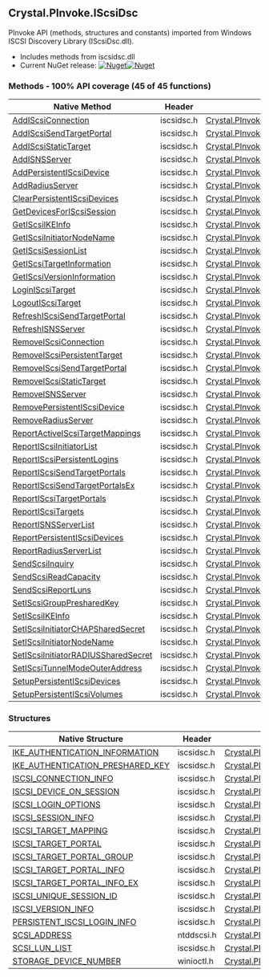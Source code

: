 ## Crystal.PInvoke.IScsiDsc  
PInvoke API (methods, structures and constants) imported from Windows ISCSI Discovery Library (IScsiDsc.dll).

- Includes methods from iscsidsc.dll  
- Current NuGet release: [![Nuget](https://img.shields.io/nuget/v/Crystal.PInvoke.IScsiDsc?logo=nuget&style=flat-square)![Nuget](https://img.shields.io/nuget/dt/Crystal.PInvoke.IScsiDsc?label=%20&style=flat-square)](https://www.nuget.org/packages/Crystal.PInvoke.IScsiDsc)  
### Methods - 100% API coverage (45 of 45 functions)  
Native Method | Header | Managed Method  
--- | --- | ---  
[AddIScsiConnection](https://www.google.com/search?num=5&q=AddIScsiConnectionA+site%3Adocs.microsoft.com) | iscsidsc.h | [Crystal.PInvoke.IScsiDsc.AddIScsiConnection](https://github.com/dahall/Crystal/search?l=C%23&q=AddIScsiConnection)  
[AddIScsiSendTargetPortal](https://www.google.com/search?num=5&q=AddIScsiSendTargetPortalA+site%3Adocs.microsoft.com) | iscsidsc.h | [Crystal.PInvoke.IScsiDsc.AddIScsiSendTargetPortal](https://github.com/dahall/Crystal/search?l=C%23&q=AddIScsiSendTargetPortal)  
[AddIScsiStaticTarget](https://www.google.com/search?num=5&q=AddIScsiStaticTargetA+site%3Adocs.microsoft.com) | iscsidsc.h | [Crystal.PInvoke.IScsiDsc.AddIScsiStaticTarget](https://github.com/dahall/Crystal/search?l=C%23&q=AddIScsiStaticTarget)  
[AddISNSServer](https://www.google.com/search?num=5&q=AddISNSServerA+site%3Adocs.microsoft.com) | iscsidsc.h | [Crystal.PInvoke.IScsiDsc.AddISNSServer](https://github.com/dahall/Crystal/search?l=C%23&q=AddISNSServer)  
[AddPersistentIScsiDevice](https://www.google.com/search?num=5&q=AddPersistentIScsiDeviceA+site%3Adocs.microsoft.com) | iscsidsc.h | [Crystal.PInvoke.IScsiDsc.AddPersistentIScsiDevice](https://github.com/dahall/Crystal/search?l=C%23&q=AddPersistentIScsiDevice)  
[AddRadiusServer](https://www.google.com/search?num=5&q=AddRadiusServerA+site%3Adocs.microsoft.com) | iscsidsc.h | [Crystal.PInvoke.IScsiDsc.AddRadiusServer](https://github.com/dahall/Crystal/search?l=C%23&q=AddRadiusServer)  
[ClearPersistentIScsiDevices](https://www.google.com/search?num=5&q=ClearPersistentIScsiDevices+site%3Adocs.microsoft.com) | iscsidsc.h | [Crystal.PInvoke.IScsiDsc.ClearPersistentIScsiDevices](https://github.com/dahall/Crystal/search?l=C%23&q=ClearPersistentIScsiDevices)  
[GetDevicesForIScsiSession](https://www.google.com/search?num=5&q=GetDevicesForIScsiSessionA+site%3Adocs.microsoft.com) | iscsidsc.h | [Crystal.PInvoke.IScsiDsc.GetDevicesForIScsiSession](https://github.com/dahall/Crystal/search?l=C%23&q=GetDevicesForIScsiSession)  
[GetIScsiIKEInfo](https://www.google.com/search?num=5&q=GetIScsiIKEInfoA+site%3Adocs.microsoft.com) | iscsidsc.h | [Crystal.PInvoke.IScsiDsc.GetIScsiIKEInfo](https://github.com/dahall/Crystal/search?l=C%23&q=GetIScsiIKEInfo)  
[GetIScsiInitiatorNodeName](https://www.google.com/search?num=5&q=GetIScsiInitiatorNodeNameA+site%3Adocs.microsoft.com) | iscsidsc.h | [Crystal.PInvoke.IScsiDsc.GetIScsiInitiatorNodeName](https://github.com/dahall/Crystal/search?l=C%23&q=GetIScsiInitiatorNodeName)  
[GetIScsiSessionList](https://www.google.com/search?num=5&q=GetIScsiSessionListA+site%3Adocs.microsoft.com) | iscsidsc.h | [Crystal.PInvoke.IScsiDsc.GetIScsiSessionList](https://github.com/dahall/Crystal/search?l=C%23&q=GetIScsiSessionList)  
[GetIScsiTargetInformation](https://www.google.com/search?num=5&q=GetIScsiTargetInformationA+site%3Adocs.microsoft.com) | iscsidsc.h | [Crystal.PInvoke.IScsiDsc.GetIScsiTargetInformation](https://github.com/dahall/Crystal/search?l=C%23&q=GetIScsiTargetInformation)  
[GetIScsiVersionInformation](https://www.google.com/search?num=5&q=GetIScsiVersionInformation+site%3Adocs.microsoft.com) | iscsidsc.h | [Crystal.PInvoke.IScsiDsc.GetIScsiVersionInformation](https://github.com/dahall/Crystal/search?l=C%23&q=GetIScsiVersionInformation)  
[LoginIScsiTarget](https://www.google.com/search?num=5&q=LoginIScsiTargetA+site%3Adocs.microsoft.com) | iscsidsc.h | [Crystal.PInvoke.IScsiDsc.LoginIScsiTarget](https://github.com/dahall/Crystal/search?l=C%23&q=LoginIScsiTarget)  
[LogoutIScsiTarget](https://www.google.com/search?num=5&q=LogoutIScsiTarget+site%3Adocs.microsoft.com) | iscsidsc.h | [Crystal.PInvoke.IScsiDsc.LogoutIScsiTarget](https://github.com/dahall/Crystal/search?l=C%23&q=LogoutIScsiTarget)  
[RefreshIScsiSendTargetPortal](https://www.google.com/search?num=5&q=RefreshIScsiSendTargetPortalA+site%3Adocs.microsoft.com) | iscsidsc.h | [Crystal.PInvoke.IScsiDsc.RefreshIScsiSendTargetPortal](https://github.com/dahall/Crystal/search?l=C%23&q=RefreshIScsiSendTargetPortal)  
[RefreshISNSServer](https://www.google.com/search?num=5&q=RefreshISNSServerA+site%3Adocs.microsoft.com) | iscsidsc.h | [Crystal.PInvoke.IScsiDsc.RefreshISNSServer](https://github.com/dahall/Crystal/search?l=C%23&q=RefreshISNSServer)  
[RemoveIScsiConnection](https://www.google.com/search?num=5&q=RemoveIScsiConnection+site%3Adocs.microsoft.com) | iscsidsc.h | [Crystal.PInvoke.IScsiDsc.RemoveIScsiConnection](https://github.com/dahall/Crystal/search?l=C%23&q=RemoveIScsiConnection)  
[RemoveIScsiPersistentTarget](https://www.google.com/search?num=5&q=RemoveIScsiPersistentTargetA+site%3Adocs.microsoft.com) | iscsidsc.h | [Crystal.PInvoke.IScsiDsc.RemoveIScsiPersistentTarget](https://github.com/dahall/Crystal/search?l=C%23&q=RemoveIScsiPersistentTarget)  
[RemoveIScsiSendTargetPortal](https://www.google.com/search?num=5&q=RemoveIScsiSendTargetPortalA+site%3Adocs.microsoft.com) | iscsidsc.h | [Crystal.PInvoke.IScsiDsc.RemoveIScsiSendTargetPortal](https://github.com/dahall/Crystal/search?l=C%23&q=RemoveIScsiSendTargetPortal)  
[RemoveIScsiStaticTarget](https://www.google.com/search?num=5&q=RemoveIScsiStaticTargetA+site%3Adocs.microsoft.com) | iscsidsc.h | [Crystal.PInvoke.IScsiDsc.RemoveIScsiStaticTarget](https://github.com/dahall/Crystal/search?l=C%23&q=RemoveIScsiStaticTarget)  
[RemoveISNSServer](https://www.google.com/search?num=5&q=RemoveISNSServerA+site%3Adocs.microsoft.com) | iscsidsc.h | [Crystal.PInvoke.IScsiDsc.RemoveISNSServer](https://github.com/dahall/Crystal/search?l=C%23&q=RemoveISNSServer)  
[RemovePersistentIScsiDevice](https://www.google.com/search?num=5&q=RemovePersistentIScsiDeviceA+site%3Adocs.microsoft.com) | iscsidsc.h | [Crystal.PInvoke.IScsiDsc.RemovePersistentIScsiDevice](https://github.com/dahall/Crystal/search?l=C%23&q=RemovePersistentIScsiDevice)  
[RemoveRadiusServer](https://www.google.com/search?num=5&q=RemoveRadiusServerA+site%3Adocs.microsoft.com) | iscsidsc.h | [Crystal.PInvoke.IScsiDsc.RemoveRadiusServer](https://github.com/dahall/Crystal/search?l=C%23&q=RemoveRadiusServer)  
[ReportActiveIScsiTargetMappings](https://www.google.com/search?num=5&q=ReportActiveIScsiTargetMappingsA+site%3Adocs.microsoft.com) | iscsidsc.h | [Crystal.PInvoke.IScsiDsc.ReportActiveIScsiTargetMappings](https://github.com/dahall/Crystal/search?l=C%23&q=ReportActiveIScsiTargetMappings)  
[ReportIScsiInitiatorList](https://www.google.com/search?num=5&q=ReportIScsiInitiatorListA+site%3Adocs.microsoft.com) | iscsidsc.h | [Crystal.PInvoke.IScsiDsc.ReportIScsiInitiatorList](https://github.com/dahall/Crystal/search?l=C%23&q=ReportIScsiInitiatorList)  
[ReportIScsiPersistentLogins](https://www.google.com/search?num=5&q=ReportIScsiPersistentLoginsA+site%3Adocs.microsoft.com) | iscsidsc.h | [Crystal.PInvoke.IScsiDsc.ReportIScsiPersistentLogins](https://github.com/dahall/Crystal/search?l=C%23&q=ReportIScsiPersistentLogins)  
[ReportIScsiSendTargetPortals](https://www.google.com/search?num=5&q=ReportIScsiSendTargetPortalsA+site%3Adocs.microsoft.com) | iscsidsc.h | [Crystal.PInvoke.IScsiDsc.ReportIScsiSendTargetPortals](https://github.com/dahall/Crystal/search?l=C%23&q=ReportIScsiSendTargetPortals)  
[ReportIScsiSendTargetPortalsEx](https://www.google.com/search?num=5&q=ReportIScsiSendTargetPortalsExA+site%3Adocs.microsoft.com) | iscsidsc.h | [Crystal.PInvoke.IScsiDsc.ReportIScsiSendTargetPortalsEx](https://github.com/dahall/Crystal/search?l=C%23&q=ReportIScsiSendTargetPortalsEx)  
[ReportIScsiTargetPortals](https://www.google.com/search?num=5&q=ReportIScsiTargetPortalsA+site%3Adocs.microsoft.com) | iscsidsc.h | [Crystal.PInvoke.IScsiDsc.ReportIScsiTargetPortals](https://github.com/dahall/Crystal/search?l=C%23&q=ReportIScsiTargetPortals)  
[ReportIScsiTargets](https://www.google.com/search?num=5&q=ReportIScsiTargetsA+site%3Adocs.microsoft.com) | iscsidsc.h | [Crystal.PInvoke.IScsiDsc.ReportIScsiTargets](https://github.com/dahall/Crystal/search?l=C%23&q=ReportIScsiTargets)  
[ReportISNSServerList](https://www.google.com/search?num=5&q=ReportISNSServerListA+site%3Adocs.microsoft.com) | iscsidsc.h | [Crystal.PInvoke.IScsiDsc.ReportISNSServerList](https://github.com/dahall/Crystal/search?l=C%23&q=ReportISNSServerList)  
[ReportPersistentIScsiDevices](https://www.google.com/search?num=5&q=ReportPersistentIScsiDevicesA+site%3Adocs.microsoft.com) | iscsidsc.h | [Crystal.PInvoke.IScsiDsc.ReportPersistentIScsiDevices](https://github.com/dahall/Crystal/search?l=C%23&q=ReportPersistentIScsiDevices)  
[ReportRadiusServerList](https://www.google.com/search?num=5&q=ReportRadiusServerListA+site%3Adocs.microsoft.com) | iscsidsc.h | [Crystal.PInvoke.IScsiDsc.ReportRadiusServerList](https://github.com/dahall/Crystal/search?l=C%23&q=ReportRadiusServerList)  
[SendScsiInquiry](https://www.google.com/search?num=5&q=SendScsiInquiry+site%3Adocs.microsoft.com) | iscsidsc.h | [Crystal.PInvoke.IScsiDsc.SendScsiInquiry](https://github.com/dahall/Crystal/search?l=C%23&q=SendScsiInquiry)  
[SendScsiReadCapacity](https://www.google.com/search?num=5&q=SendScsiReadCapacity+site%3Adocs.microsoft.com) | iscsidsc.h | [Crystal.PInvoke.IScsiDsc.SendScsiReadCapacity](https://github.com/dahall/Crystal/search?l=C%23&q=SendScsiReadCapacity)  
[SendScsiReportLuns](https://www.google.com/search?num=5&q=SendScsiReportLuns+site%3Adocs.microsoft.com) | iscsidsc.h | [Crystal.PInvoke.IScsiDsc.SendScsiReportLuns](https://github.com/dahall/Crystal/search?l=C%23&q=SendScsiReportLuns)  
[SetIScsiGroupPresharedKey](https://www.google.com/search?num=5&q=SetIScsiGroupPresharedKey+site%3Adocs.microsoft.com) | iscsidsc.h | [Crystal.PInvoke.IScsiDsc.SetIScsiGroupPresharedKey](https://github.com/dahall/Crystal/search?l=C%23&q=SetIScsiGroupPresharedKey)  
[SetIScsiIKEInfo](https://www.google.com/search?num=5&q=SetIScsiIKEInfoA+site%3Adocs.microsoft.com) | iscsidsc.h | [Crystal.PInvoke.IScsiDsc.SetIScsiIKEInfo](https://github.com/dahall/Crystal/search?l=C%23&q=SetIScsiIKEInfo)  
[SetIScsiInitiatorCHAPSharedSecret](https://www.google.com/search?num=5&q=SetIScsiInitiatorCHAPSharedSecret+site%3Adocs.microsoft.com) | iscsidsc.h | [Crystal.PInvoke.IScsiDsc.SetIScsiInitiatorCHAPSharedSecret](https://github.com/dahall/Crystal/search?l=C%23&q=SetIScsiInitiatorCHAPSharedSecret)  
[SetIScsiInitiatorNodeName](https://www.google.com/search?num=5&q=SetIScsiInitiatorNodeNameA+site%3Adocs.microsoft.com) | iscsidsc.h | [Crystal.PInvoke.IScsiDsc.SetIScsiInitiatorNodeName](https://github.com/dahall/Crystal/search?l=C%23&q=SetIScsiInitiatorNodeName)  
[SetIScsiInitiatorRADIUSSharedSecret](https://www.google.com/search?num=5&q=SetIScsiInitiatorRADIUSSharedSecret+site%3Adocs.microsoft.com) | iscsidsc.h | [Crystal.PInvoke.IScsiDsc.SetIScsiInitiatorRADIUSSharedSecret](https://github.com/dahall/Crystal/search?l=C%23&q=SetIScsiInitiatorRADIUSSharedSecret)  
[SetIScsiTunnelModeOuterAddress](https://www.google.com/search?num=5&q=SetIScsiTunnelModeOuterAddressA+site%3Adocs.microsoft.com) | iscsidsc.h | [Crystal.PInvoke.IScsiDsc.SetIScsiTunnelModeOuterAddress](https://github.com/dahall/Crystal/search?l=C%23&q=SetIScsiTunnelModeOuterAddress)  
[SetupPersistentIScsiDevices](https://www.google.com/search?num=5&q=SetupPersistentIScsiDevices+site%3Adocs.microsoft.com) | iscsidsc.h | [Crystal.PInvoke.IScsiDsc.SetupPersistentIScsiDevices](https://github.com/dahall/Crystal/search?l=C%23&q=SetupPersistentIScsiDevices)  
[SetupPersistentIScsiVolumes](https://www.google.com/search?num=5&q=SetupPersistentIScsiVolumes+site%3Adocs.microsoft.com) | iscsidsc.h | [Crystal.PInvoke.IScsiDsc.SetupPersistentIScsiVolumes](https://github.com/dahall/Crystal/search?l=C%23&q=SetupPersistentIScsiVolumes)  
### Structures  
Native Structure | Header | Managed Structure  
--- | --- | ---  
[IKE_AUTHENTICATION_INFORMATION](https://www.google.com/search?num=5&q=IKE_AUTHENTICATION_INFORMATION+site%3Adocs.microsoft.com) | iscsidsc.h | [Crystal.PInvoke.IScsiDsc.IKE_AUTHENTICATION_INFORMATION](https://github.com/dahall/Crystal/search?l=C%23&q=IKE_AUTHENTICATION_INFORMATION)  
[IKE_AUTHENTICATION_PRESHARED_KEY](https://www.google.com/search?num=5&q=IKE_AUTHENTICATION_PRESHARED_KEY+site%3Adocs.microsoft.com) | iscsidsc.h | [Crystal.PInvoke.IScsiDsc.IKE_AUTHENTICATION_PRESHARED_KEY](https://github.com/dahall/Crystal/search?l=C%23&q=IKE_AUTHENTICATION_PRESHARED_KEY)  
[ISCSI_CONNECTION_INFO](https://www.google.com/search?num=5&q=ISCSI_CONNECTION_INFO+site%3Adocs.microsoft.com) | iscsidsc.h | [Crystal.PInvoke.IScsiDsc.ISCSI_CONNECTION_INFO](https://github.com/dahall/Crystal/search?l=C%23&q=ISCSI_CONNECTION_INFO)  
[ISCSI_DEVICE_ON_SESSION](https://www.google.com/search?num=5&q=ISCSI_DEVICE_ON_SESSION+site%3Adocs.microsoft.com) | iscsidsc.h | [Crystal.PInvoke.IScsiDsc.ISCSI_DEVICE_ON_SESSION](https://github.com/dahall/Crystal/search?l=C%23&q=ISCSI_DEVICE_ON_SESSION)  
[ISCSI_LOGIN_OPTIONS](https://www.google.com/search?num=5&q=ISCSI_LOGIN_OPTIONS+site%3Adocs.microsoft.com) | iscsidsc.h | [Crystal.PInvoke.IScsiDsc.ISCSI_LOGIN_OPTIONS](https://github.com/dahall/Crystal/search?l=C%23&q=ISCSI_LOGIN_OPTIONS)  
[ISCSI_SESSION_INFO](https://www.google.com/search?num=5&q=ISCSI_SESSION_INFO+site%3Adocs.microsoft.com) | iscsidsc.h | [Crystal.PInvoke.IScsiDsc.ISCSI_SESSION_INFO](https://github.com/dahall/Crystal/search?l=C%23&q=ISCSI_SESSION_INFO)  
[ISCSI_TARGET_MAPPING](https://www.google.com/search?num=5&q=ISCSI_TARGET_MAPPING+site%3Adocs.microsoft.com) | iscsidsc.h | [Crystal.PInvoke.IScsiDsc.ISCSI_TARGET_MAPPING](https://github.com/dahall/Crystal/search?l=C%23&q=ISCSI_TARGET_MAPPING)  
[ISCSI_TARGET_PORTAL](https://www.google.com/search?num=5&q=ISCSI_TARGET_PORTAL+site%3Adocs.microsoft.com) | iscsidsc.h | [Crystal.PInvoke.IScsiDsc.ISCSI_TARGET_PORTAL](https://github.com/dahall/Crystal/search?l=C%23&q=ISCSI_TARGET_PORTAL)  
[ISCSI_TARGET_PORTAL_GROUP](https://www.google.com/search?num=5&q=ISCSI_TARGET_PORTAL_GROUP+site%3Adocs.microsoft.com) | iscsidsc.h | [Crystal.PInvoke.IScsiDsc.ISCSI_TARGET_PORTAL_GROUP](https://github.com/dahall/Crystal/search?l=C%23&q=ISCSI_TARGET_PORTAL_GROUP)  
[ISCSI_TARGET_PORTAL_INFO](https://www.google.com/search?num=5&q=ISCSI_TARGET_PORTAL_INFO+site%3Adocs.microsoft.com) | iscsidsc.h | [Crystal.PInvoke.IScsiDsc.ISCSI_TARGET_PORTAL_INFO](https://github.com/dahall/Crystal/search?l=C%23&q=ISCSI_TARGET_PORTAL_INFO)  
[ISCSI_TARGET_PORTAL_INFO_EX](https://www.google.com/search?num=5&q=ISCSI_TARGET_PORTAL_INFO_EX+site%3Adocs.microsoft.com) | iscsidsc.h | [Crystal.PInvoke.IScsiDsc.ISCSI_TARGET_PORTAL_INFO_EX](https://github.com/dahall/Crystal/search?l=C%23&q=ISCSI_TARGET_PORTAL_INFO_EX)  
[ISCSI_UNIQUE_SESSION_ID](https://www.google.com/search?num=5&q=ISCSI_UNIQUE_SESSION_ID+site%3Adocs.microsoft.com) | iscsidsc.h | [Crystal.PInvoke.IScsiDsc.ISCSI_UNIQUE_SESSION_ID](https://github.com/dahall/Crystal/search?l=C%23&q=ISCSI_UNIQUE_SESSION_ID)  
[ISCSI_VERSION_INFO](https://www.google.com/search?num=5&q=ISCSI_VERSION_INFO+site%3Adocs.microsoft.com) | iscsidsc.h | [Crystal.PInvoke.IScsiDsc.ISCSI_VERSION_INFO](https://github.com/dahall/Crystal/search?l=C%23&q=ISCSI_VERSION_INFO)  
[PERSISTENT_ISCSI_LOGIN_INFO](https://www.google.com/search?num=5&q=PERSISTENT_ISCSI_LOGIN_INFO+site%3Adocs.microsoft.com) | iscsidsc.h | [Crystal.PInvoke.IScsiDsc.PERSISTENT_ISCSI_LOGIN_INFO](https://github.com/dahall/Crystal/search?l=C%23&q=PERSISTENT_ISCSI_LOGIN_INFO)  
[SCSI_ADDRESS](https://www.google.com/search?num=5&q=SCSI_ADDRESS+site%3Adocs.microsoft.com) | ntddscsi.h | [Crystal.PInvoke.IScsiDsc.SCSI_ADDRESS](https://github.com/dahall/Crystal/search?l=C%23&q=SCSI_ADDRESS)  
[SCSI_LUN_LIST](https://www.google.com/search?num=5&q=SCSI_LUN_LIST+site%3Adocs.microsoft.com) | iscsidsc.h | [Crystal.PInvoke.IScsiDsc.SCSI_LUN_LIST](https://github.com/dahall/Crystal/search?l=C%23&q=SCSI_LUN_LIST)  
[STORAGE_DEVICE_NUMBER](https://www.google.com/search?num=5&q=STORAGE_DEVICE_NUMBER+site%3Adocs.microsoft.com) | winioctl.h | [Crystal.PInvoke.IScsiDsc.STORAGE_DEVICE_NUMBER](https://github.com/dahall/Crystal/search?l=C%23&q=STORAGE_DEVICE_NUMBER)  
